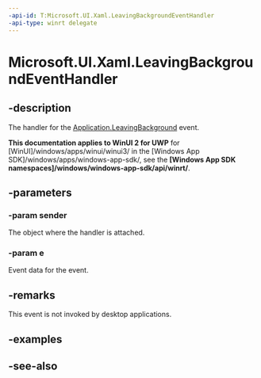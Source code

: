 ```yaml
---
-api-id: T:Microsoft.UI.Xaml.LeavingBackgroundEventHandler
-api-type: winrt delegate
---
```

<!-- Delegate syntax.
public delegate void LeavingBackgroundEventHandler(System.Object sender, Windows.ApplicationModel.LeavingBackgroundEventArgs e)
-->
# Microsoft.UI.Xaml.LeavingBackgroundEventHandler

## -description

The handler for the [Application.LeavingBackground](application_leavingbackground.md) event.

**This documentation applies to WinUI 2 for UWP** for [WinUI]/windows/apps/winui/winui3/ in the [Windows App SDK]/windows/apps/windows-app-sdk/, see the **[Windows App SDK namespaces]/windows/windows-app-sdk/api/winrt/**.

## -parameters

### -param sender

The object where the handler is attached.

### -param e

Event data for the event.

## -remarks

This event is not invoked by desktop applications.

## -examples

## -see-also
